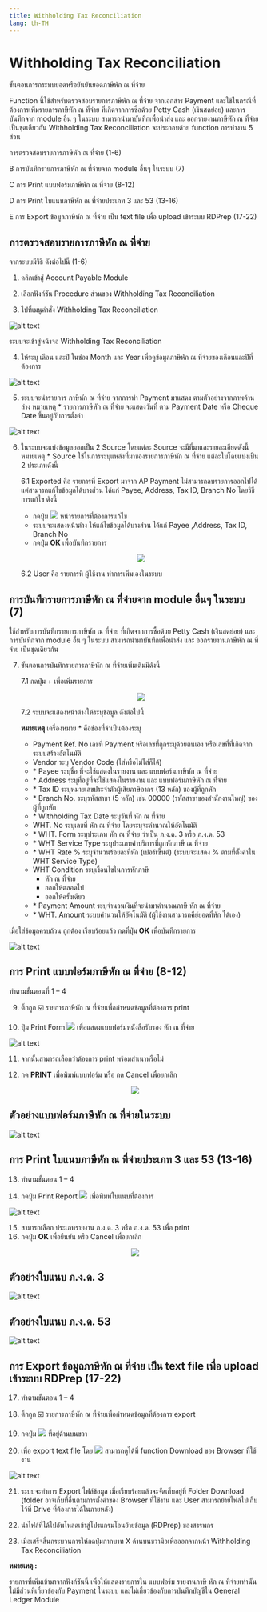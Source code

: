 ```yaml
---
title: Withholding Tax Reconciliation
lang: th-TH
---
```


# Withholding Tax Reconciliation

ขั้นตอนการกระทบยอดหรือยันยันยอดภาษีหัก ณ ที่จ่าย

Function นี้ใช้สำหรับตรวจสอบรายการภาษีหัก ณ ที่จ่าย จากเอกสาร Payment และใช้ในกรณีที่ต้องการเพิ่มรายการภาษีหัก ณ ที่จ่าย ที่เกิดจากการซื้อด้วย Petty Cash (เงินสดย่อย) และการบันทึกจาก module อื่น ๆ ในระบบ สามารถนำมาบันทึกเพื่อนำส่ง และ ออกรายงานภาษีหัก ณ ที่จ่าย เป็นชุดเดียวกัน
Withholding Tax Reconciliation จะประกอบด้วย function การทำงาน 5 ส่วน

การตรวจสอบรายการภาษีหัก ณ ที่จ่าย (1-6)

B การบันทึกรายการภาษีหัก ณ ที่จ่ายจาก module อื่นๆ ในระบบ (7)

C การ Print แบบฟอร์มภาษีหัก ณ ที่จ่าย (8-12)

D การ Print ใบแนบภาษีหัก ณ ที่จ่ายประเภท 3 และ 53 (13-16)

E การ Export ข้อมูลภาษีหัก ณ ที่จ่าย เป็น text file เพื่อ upload เข้าระบบ RDPrep (17-22)

## การตรวจสอบรายการภาษีหัก ณ ที่จ่าย

จากระบบมีวิธี ดังต่อไปนี้ (1-6)

1. คลิกเข้าสู่ Account Payable Module

2. เลือกฟังก์ชัน Procedure ส่วนของ Withholding Tax Reconciliation

3. ไปที่เมนูคำสั่ง Withholding Tax Reconciliation

![alt text](image-51.png)

ระบบจะเข้าสู่หน้าจอ Withholding Tax Reconciliation

4. ให้ระบุ เดือน และปี ในช่อง Month และ Year เพื่อดูข้อมูลภาษีหัก ณ ที่จ่ายของเดือนและปีที่ต้องการ

![alt text](image-52.png)

5. ระบบจะนำรายการ ภาษีหัก ณ ที่จ่าย จากการทำ Payment มาแสดง ตามตัวอย่างจากภาพด้านล่าง
   หมายเหตุ \* รายการภาษีหัก ณ ที่จ่าย จะแสดงวันที่ ตาม Payment Date หรือ Cheque Date ขึ้นอยู่กับการตั้งค่า

![alt text](image-53.png)

6. ในระบบจะแบ่งข้อมูลออกเป็น 2 Source โดยแต่ละ Source จะมีที่มาและรายละเอียดดังนี้
   หมายเหตุ \* Source ใช้ในการระบุแหล่งที่มาของรายการภาษีหัก ณ ที่จ่าย แต่ละใบโดยแบ่งเป็น 2 ประเภทดังนี้

   6.1 Exported คือ รายการที่ Export มาจาก AP Payment ไม่สามารถลบรายการออกไปได้ แต่สามารถแก้ไขข้อมูลได้บางส่วน ได้แก่ Payee, Address, Tax ID, Branch No โดยวิธีการแก้ไข ดังนี้

   - กดปุ่ม <img src="../public/edit_icon.svg" style="display: inline-block;" /> หน้ารายการที่ต้องการแก้ไข
   - ระบบจะแสดงหน้าต่าง ให้แก้ไขข้อมูลได้บางส่วน ได้แก่ Payee ,Address, Tax ID, Branch No
   - กดปุ่ม **<span class="btn">OK</span>** เพื่อบันทึกรายการ
   <p align="center">
    <img src="./image-54.png"  />
   </p>
   6.2 User คือ รายการที่ ผู้ใช้งาน ทำการเพิ่มเองในระบบ

## การบันทึกรายการภาษีหัก ณ ที่จ่ายจาก module อื่นๆ ในระบบ (7)

ใช้สำหรับการบันทึกรายการภาษีหัก ณ ที่จ่าย ที่เกิดจากการซื้อด้วย Petty Cash (เงินสดย่อย) และการบันทึกจาก module อื่น ๆ ในระบบ สามารถนำมาบันทึกเพื่อนำส่ง และ ออกรายงานภาษีหัก ณ ที่จ่าย เป็นชุดเดียวกัน

7. ขั้นตอนการบันทึกรายการภาษีหัก ณ ที่จ่ายเพิ่มเติมมีดังนี้

   7.1 กดปุ่ม + เพื่อเพิ่มรายการ
   <p align="center">
    <img src="./image-55.png"  />
   </p>
    7.2	ระบบจะแสดงหน้าต่างให้ระบุข้อมูล ดังต่อไปนี้

   **หมายเหตุ** เครื่องหมาย <span class="asterisk">\*</span> คือช่องที่จำเป็นต้องระบุ

   - Payment Ref. No เลขที่ Payment หรือเลขที่ถูกระบุด้วยตนเอง หรือเลขที่ที่เกิดจากระบบสร้างอัตโนมัติ
   - Vendor ระบุ Vendor Code (ใส่หรือไม่ใส่ก็ได้)
   - <span class="asterisk">\*</span> Payee ระบุชื่อ ที่จะใช้แสดงในรายงาน และ แบบฟอร์มภาษีหัก ณ ที่จ่าย
   - <span class="asterisk">\*</span> Address ระบุที่อยู่ที่จะใช้แสดงในรายงาน และ แบบฟอร์มภาษีหัก ณ ที่จ่าย
   - <span class="asterisk">\*</span> Tax ID ระบุหมายเลขประจำตัวผู้เสียภาษีอากร (13 หลัก) ของผู้ที่ถูกหัก
   - <span class="asterisk">\*</span> Branch No. ระบุรหัสสาขา (5 หลัก) เช่น 00000 (รหัสสาขาของสำนักงานใหญ่) ของผู้ที่ถูกหัก
   - <span class="asterisk">\*</span> Withholding Tax Date ระบุวันที่ หัก ณ ที่จ่าย
   - WHT. No ระบุเลขที่ หัก ณ ที่จ่าย โดยระบุจะคำนวณให้อัตโนมัติ
   - <span class="asterisk">\*</span> WHT. Form ระบุประเภท หัก ณ ที่จ่าย ว่าเป็น ภ.ง.ด. 3 หรือ ภ.ง.ด. 53
   - <span class="asterisk">\*</span> WHT Service Type ระบุประเภทค่าบริการที่ถูกหักภาษี ณ ที่จ่าย
   - <span class="asterisk">\*</span> WHT Rate % ระบุจำนวนร้อยละที่หัก (เปอร์เซ็นต์) (ระบบจะแสดง % ตามที่ตั้งค่าใน WHT Service Type)
   - WHT Condition ระบุเงื่อนไขในการหักภาษี
     - หัก ณ ที่จ่าย
     - ออกให้ตลอดไป
     - ออกให้ครั้งเดียว
   - <span class="asterisk">\*</span> Payment Amount ระบุจำนวนเงินที่จะนำมาคำนวณภาษี หัก ณ ที่จ่าย
   - <span class="asterisk">\*</span> WHT. Amount ระบบคำนวนให้อัตโนมัติ (ผู้ใช้งานสามารถคีย์ยอดที่หัก ได้เอง)

เมื่อใส่ข้อมูลครบถ้วน ถูกต้อง เรียบร้อยแล้ว กดที่ปุ่ม **<span class="btn">OK</span>** เพื่อบันทึกรายการ

![alt text](image-56.png)

## การ Print แบบฟอร์มภาษีหัก ณ ที่จ่าย (8-12)

ทำตามขั้นตอนที่ 1 – 4

9. ติ๊กถูก ☑️ รายการภาษีหัก ณ ที่จ่ายเพื่อกำหนดข้อมูลที่ต้องการ print

10. ปุ่ม Print Form <img src="./image-57.png" style="display: inline-block;" /> เพื่อแสดงแบบฟอร์มหนังสือรับรอง หัก ณ ที่จ่าย

![alt text](image-58.png)

11. จากนั้นสามารถเลือกว่าต้องการ print พร้อมสำเนาหรือไม่

12. กด **<span class="btn">PRINT</span>** เพื่อพิมพ์แบบฟอร์ม หรือ กด Cancel เพื่อยกเลิก

<p align="center">
    <img src="./image-59.png"  />
</p>

## ตัวอย่างแบบฟอร์มภาษีหัก ณ ที่จ่ายในระบบ

![alt text](image-60.png)

## การ Print ใบแนบภาษีหัก ณ ที่จ่ายประเภท 3 และ 53 (13-16)

13. ทำตามขั้นตอน 1 – 4

14. กดปุ่ม Print Report <img src="./image-61.png" style="display: inline-block;" /> เพื่อพิมพ์ใบแนบที่ต้องการ

![alt text](image-62.png)

15. สามารถเลือก ประเภทรายงาน ภ.ง.ด. 3 หรือ ภ.ง.ด. 53 เพื่อ print
16. กดปุ่ม **<span class="btn">OK</span>** เพื่อยืนยัน หรือ Cancel เพื่อยกเลิก

<p align="center">
    <img src="./image-63.png"  />
</p>

## ตัวอย่างใบแนบ ภ.ง.ด. 3

![alt text](image-64.png)

## ตัวอย่างใบแนบ ภ.ง.ด. 53

![alt text](image-65.png)

## การ Export ข้อมูลภาษีหัก ณ ที่จ่าย เป็น text file เพื่อ upload เข้าระบบ RDPrep (17-22)

17. ทำตามขั้นตอน 1 – 4

18. ติ๊กถูก ☑️ รายการภาษีหัก ณ ที่จ่ายเพื่อกำหนดข้อมูลที่ต้องการ export

19. กดปุ่ม <img src="./image-66.png" style="display: inline-block;" /> ที่อยู่ด้านบนขวา

20. เพื่อ export text file โดย <img src="./image-67.png" style="display: inline-block;" /> สามารถดูได้ที่ function Download ของ Browser ที่ใช้งาน

![alt text](image-68.png)

21. ระบบจะทำการ Export ไฟล์ข้อมูล เมื่อเรียบร้อยแล้วจะจัดเก็บอยู่ที่ Folder Download (folder อาจเก็บที่อื่นตามการตั้งค่าของ Browser ที่ใช้งาน และ User สามารถย้ายไฟล์ไปเก็บไว้ที่ Drive ที่ต้องการได้ในภายหลัง)

22. นำไฟล์ที่ได้ไปอัพโหลดเข้าสู่โปรแกรมโอนย้ายข้อมูล (RDPrep) ของสรรพกร

23. เมื่อเสร็จสิ้นกระบวนการให้กดปุ่มกากบาท X ด้านบนขวามือเพื่อออกจากหน้า Withholding Tax Reconciliation

**หมายเหตุ :**

รายการที่เพิ่มเข้ามาจากฟังก์ชันนี้ เพื่อให้แสดงรายการใน แบบฟอร์ม รายงานภาษี หัก ณ ที่จ่ายเท่านั้น ไม่มีส่วนที่เกี่ยวข้องกับ Payment ในระบบ และไม่เกี่ยวข้องกับการบันทึกบัญชีใน General Ledger Module
